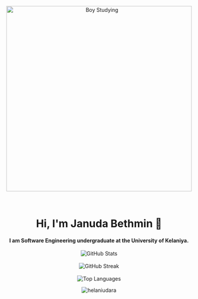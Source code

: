 <p align="center">
 <img src="https://github.com/JanudaBethmin/JanudaBethmin/assets/95894819/273b648b-fb76-44fb-adad-3777cf3956f5" alt="Boy Studying" height="500">
</p><br>

<h1 align="center">Hi, I'm Januda Bethmin  👋</h1>

<h4 align="center">
I am Software Engineering undergraduate at the University of Kelaniya. 
</h4>


<p align="center">
 <img src="https://github-readme-stats.vercel.app/api?username=JanudaBethmin&theme=react&hide_border=true&include_all_commits=false&count_private=false" alt="GitHub Stats" align="center" />
 <br /><br />
 <img src="https://github-readme-streak-stats.herokuapp.com/?user=JanudaBethmin&hide_border=true&theme=react" alt="GitHub Streak" align="center" />
 <br /><br />
 <img src="https://github-readme-stats.vercel.app/api/top-langs/?username=JanudaBethmin&theme=react&hide_border=true&layout=compact" alt="Top Languages" align="center" />
</p>



<p align="center"> <img src="https://komarev.com/ghpvc/?username=janudabethmin&label=Profile%20views&color=0e75b6&style=flat" alt="helaniudara" /> </p>
